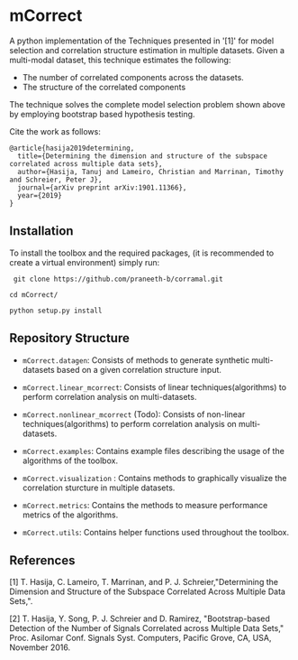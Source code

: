 
# mCorrect

A python implementation of the Techniques presented in '[1]' for model selection and correlation structure estimation in multiple datasets.
Given a multi-modal dataset, this technique estimates the following:
* The number of correlated components across the datasets.
* The structure of the correlated components

The technique solves the complete model selection problem shown above by employing bootstrap based hypothesis testing.

Cite the work as follows:

```
@article{hasija2019determining,
  title={Determining the dimension and structure of the subspace correlated across multiple data sets},
  author={Hasija, Tanuj and Lameiro, Christian and Marrinan, Timothy and Schreier, Peter J},
  journal={arXiv preprint arXiv:1901.11366},
  year={2019}
}

```

## Installation

To install the toolbox and the required packages, (it is recommended to create a virtual environment) simply run:
```
 git clone https://github.com/praneeth-b/corramal.git

cd mCorrect/

python setup.py install

```

## Repository Structure

- ``mCorrect.datagen``: Consists of methods to generate synthetic multi-datasets based on a given correlation structure input.

- ``mCorrect.linear_mcorrect``: Consists of linear techniques(algorithms) to perform correlation analysis on multi-datasets.

- ``mCorrect.nonlinear_mcorrect`` (Todo): Consists of non-linear techniques(algorithms) to perform correlation analysis on multi-datasets.

- ``mCorrect.examples``: Contains example files describing the usage of the algorithms of the toolbox.
- ``mCorrect.visualization`` : Contains methods to graphically visualize the correlation sturcture in multiple datasets.

- ``mCorrect.metrics``: Contains the methods to measure performance metrics of the algorithms.

- ``mCorrect.utils``: Contains helper functions used throughout the toolbox.



## References
[1] T. Hasija, C. Lameiro, T. Marrinan,  and P. J. Schreier,"Determining the Dimension and Structure of the Subspace Correlated Across Multiple Data Sets,".

[2] T. Hasija, Y. Song, P. J. Schreier and D. Ramirez, "Bootstrap-based Detection of the Number of Signals Correlated across Multiple Data Sets," Proc. Asilomar Conf. Signals Syst. Computers, Pacific Grove, CA, USA, November 2016.


